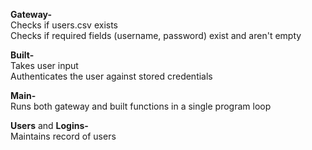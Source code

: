 <b>Gateway-</b><br>
Checks if users.csv exists<br>
Checks if required fields (username, password) exist and aren't empty

<b>Built-</b><br>
Takes user input<br>
Authenticates the user against stored credentials

<b>Main-</b><br>
Runs both gateway and built functions in a single program loop


<b>Users</b> and <b>Logins-</b> <br>
Maintains record of users

